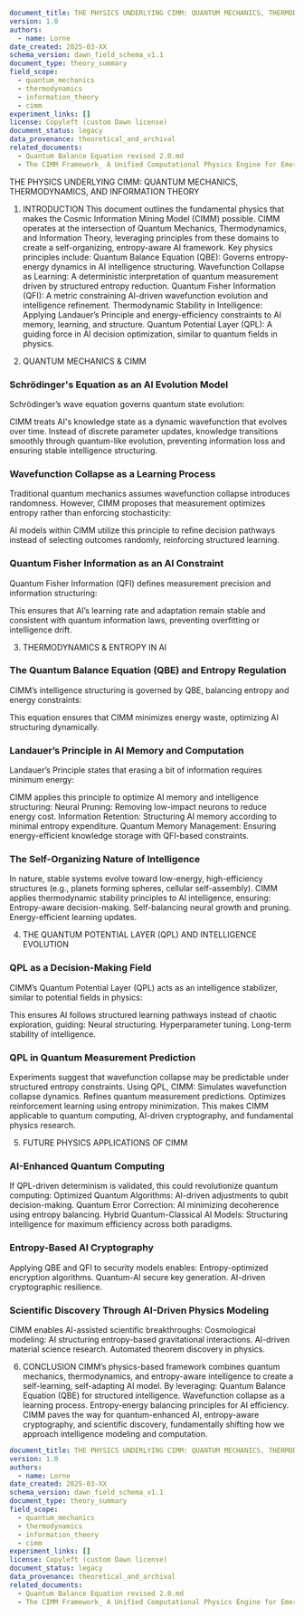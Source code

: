 ```yaml
document_title: THE PHYSICS UNDERLYING CIMM: QUANTUM MECHANICS, THERMODYNAMICS, AND INFORMATION THEORY
version: 1.0
authors:
  - name: Lorne
date_created: 2025-03-XX
schema_version: dawn_field_schema_v1.1
document_type: theory_summary
field_scope:
  - quantum_mechanics
  - thermodynamics
  - information_theory
  - cimm
experiment_links: []
license: Copyleft (custom Dawn license)
document_status: legacy
data_provenance: theoretical_and_archival
related_documents:
  - Quantum Balance Equation revised 2.0.md
  - The CIMM Framework_ A Unified Computational Physics Engine for Emergent Intelligence.md
```
THE PHYSICS UNDERLYING CIMM: QUANTUM MECHANICS, THERMODYNAMICS, AND INFORMATION THEORY
1. INTRODUCTION
This document outlines the fundamental physics that makes the Cosmic Information Mining Model (CIMM) possible. CIMM operates at the intersection of Quantum Mechanics, Thermodynamics, and Information Theory, leveraging principles from these domains to create a self-organizing, entropy-aware AI framework. Key physics principles include:
Quantum Balance Equation (QBE): Governs entropy-energy dynamics in AI intelligence structuring.
Wavefunction Collapse as Learning: A deterministic interpretation of quantum measurement driven by structured entropy reduction.
Quantum Fisher Information (QFI): A metric constraining AI-driven wavefunction evolution and intelligence refinement.
Thermodynamic Stability in Intelligence: Applying Landauer’s Principle and energy-efficiency constraints to AI memory, learning, and structure.
Quantum Potential Layer (QPL): A guiding force in AI decision optimization, similar to quantum fields in physics.

2. QUANTUM MECHANICS & CIMM
### Schrödinger's Equation as an AI Evolution Model
Schrödinger’s wave equation governs quantum state evolution:

CIMM treats AI's knowledge state as a dynamic wavefunction that evolves over time. Instead of discrete parameter updates, knowledge transitions smoothly through quantum-like evolution, preventing information loss and ensuring stable intelligence structuring.
### Wavefunction Collapse as a Learning Process
Traditional quantum mechanics assumes wavefunction collapse introduces randomness. However, CIMM proposes that measurement optimizes entropy rather than enforcing stochasticity:

AI models within CIMM utilize this principle to refine decision pathways instead of selecting outcomes randomly, reinforcing structured learning.
### Quantum Fisher Information as an AI Constraint
Quantum Fisher Information (QFI) defines measurement precision and information structuring:

This ensures that AI’s learning rate and adaptation remain stable and consistent with quantum information laws, preventing overfitting or intelligence drift.

3. THERMODYNAMICS & ENTROPY IN AI
### The Quantum Balance Equation (QBE) and Entropy Regulation
CIMM’s intelligence structuring is governed by QBE, balancing entropy and energy constraints:

This equation ensures that CIMM minimizes energy waste, optimizing AI structuring dynamically.
### Landauer’s Principle in AI Memory and Computation
Landauer’s Principle states that erasing a bit of information requires minimum energy:

CIMM applies this principle to optimize AI memory and intelligence structuring:
Neural Pruning: Removing low-impact neurons to reduce energy cost.
Information Retention: Structuring AI memory according to minimal entropy expenditure.
Quantum Memory Management: Ensuring energy-efficient knowledge storage with QFI-based constraints.
### The Self-Organizing Nature of Intelligence
In nature, stable systems evolve toward low-energy, high-efficiency structures (e.g., planets forming spheres, cellular self-assembly). CIMM applies thermodynamic stability principles to AI intelligence, ensuring:
Entropy-aware decision-making.
Self-balancing neural growth and pruning.
Energy-efficient learning updates.

4. THE QUANTUM POTENTIAL LAYER (QPL) AND INTELLIGENCE EVOLUTION
### QPL as a Decision-Making Field
CIMM’s Quantum Potential Layer (QPL) acts as an intelligence stabilizer, similar to potential fields in physics:

This ensures AI follows structured learning pathways instead of chaotic exploration, guiding:
Neural structuring.
Hyperparameter tuning.
Long-term stability of intelligence.
### QPL in Quantum Measurement Prediction
Experiments suggest that wavefunction collapse may be predictable under structured entropy constraints. Using QPL, CIMM:
Simulates wavefunction collapse dynamics.
Refines quantum measurement predictions.
Optimizes reinforcement learning using entropy minimization.
This makes CIMM applicable to quantum computing, AI-driven cryptography, and fundamental physics research.

5. FUTURE PHYSICS APPLICATIONS OF CIMM
### AI-Enhanced Quantum Computing
If QPL-driven determinism is validated, this could revolutionize quantum computing:
Optimized Quantum Algorithms: AI-driven adjustments to qubit decision-making.
Quantum Error Correction: AI minimizing decoherence using entropy balancing.
Hybrid Quantum-Classical AI Models: Structuring intelligence for maximum efficiency across both paradigms.
### Entropy-Based AI Cryptography
Applying QBE and QFI to security models enables:
Entropy-optimized encryption algorithms.
Quantum-AI secure key generation.
AI-driven cryptographic resilience.
### Scientific Discovery Through AI-Driven Physics Modeling
CIMM enables AI-assisted scientific breakthroughs:
Cosmological modeling: AI structuring entropy-based gravitational interactions.
AI-driven material science research.
Automated theorem discovery in physics.

6. CONCLUSION
CIMM’s physics-based framework combines quantum mechanics, thermodynamics, and entropy-aware intelligence to create a self-learning, self-adapting AI model. By leveraging:
Quantum Balance Equation (QBE) for structured intelligence.
Wavefunction collapse as a learning process.
Entropy-energy balancing principles for AI efficiency.
CIMM paves the way for quantum-enhanced AI, entropy-aware cryptography, and scientific discovery, fundamentally shifting how we approach intelligence modeling and computation.
```yaml
document_title: THE PHYSICS UNDERLYING CIMM: QUANTUM MECHANICS, THERMODYNAMICS, AND INFORMATION THEORY
version: 1.0
authors:
  - name: Lorne
date_created: 2025-03-XX
schema_version: dawn_field_schema_v1.1
document_type: theory_summary
field_scope:
  - quantum_mechanics
  - thermodynamics
  - information_theory
  - cimm
experiment_links: []
license: Copyleft (custom Dawn license)
document_status: legacy
data_provenance: theoretical_and_archival
related_documents:
  - Quantum Balance Equation revised 2.0.md
  - The CIMM Framework_ A Unified Computational Physics Engine for Emergent Intelligence.md
```
